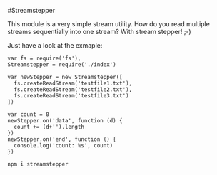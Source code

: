 #Streamstepper

This module is a very simple stream utility. How do you read multiple streams sequentially into one stream? With stream stepper! ;-)

Just have a look at the exmaple:

```
var fs = require('fs'),
Streamstepper = require('./index')

var newStepper = new Streamstepper([
  fs.createReadStream('testfile1.txt'),
  fs.createReadStream('testfile2.txt'),
  fs.createReadStream('testfile3.txt')
])

var count = 0
newStepper.on('data', function (d) {
  count += (d+'').length
})
newStepper.on('end', function () {
  console.log('count: %s', count)
})
```

`npm i streamstepper`
